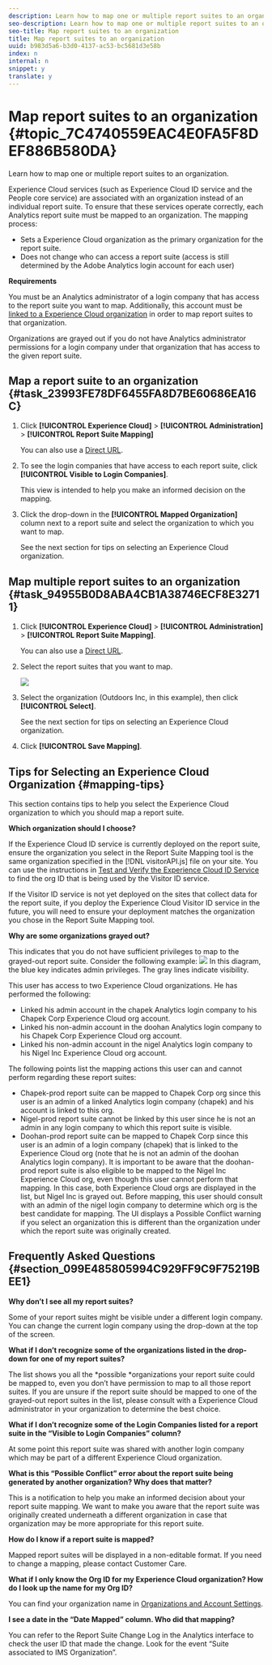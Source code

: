 ```yaml
---
description: Learn how to map one or multiple report suites to an organization.
seo-description: Learn how to map one or multiple report suites to an organization.
seo-title: Map report suites to an organization
title: Map report suites to an organization
uuid: b983d5a6-b3d0-4137-ac53-bc5681d3e58b
index: n
internal: n
snippet: y
translate: y
---
```


# Map report suites to an organization {#topic_7C4740559EAC4E0FA5F8DEF886B580DA}

Learn how to map one or multiple report suites to an organization.

Experience Cloud services (such as Experience Cloud ID service and the People core service) are associated with an organization instead of an individual report suite. To ensure that these services operate correctly, each Analytics report suite must be mapped to an organization. The mapping process: 

* Sets a Experience Cloud organization as the primary organization for the report suite.
* Does not change who can access a report suite (access is still determined by the Adobe Analytics login account for each user)


**Requirements** 

You must be an Analytics administrator of a login company that has access to the report suite you want to map. Additionally, this account must be [linked to a Experience Cloud organization](../admin-getting-started/organizations.md#topic_C31CB834F109465A82ED57FF0563B3F1) in order to map report suites to that organization. 

Organizations are grayed out if you do not have Analytics administrator permissions for a login company under that organization that has access to the given report suite. 

## Map a report suite to an organization {#task_23993FE78DF6455FA8D7BE60686EA16C}

1. Click **[!UICONTROL Experience Cloud]** > **[!UICONTROL Administration]** > **[!UICONTROL Report Suite Mapping]**

   You can also use a [Direct URL](https://audience.marketing.adobe.com/rsmapping/ui.html). 

1. To see the login companies that have access to each report suite, click **[!UICONTROL Visible to Login Companies]**.

   This view is intended to help you make an informed decision on the mapping. 

1. Click the drop-down in the **[!UICONTROL Mapped Organization]** column next to a report suite and select the organization to which you want to map.

   See the next section for tips on selecting an Experience Cloud organization.

## Map multiple report suites to an organization {#task_94955B0D8ABA4CB1A38746ECF8E32711}

1. Click **[!UICONTROL Experience Cloud]** > **[!UICONTROL Administration]** > **[!UICONTROL Report Suite Mapping]**.

   You can also use a [Direct URL](https://audience.marketing.adobe.com/rsmapping/ui.html). 

1. Select the report suites that you want to map.

   ![](assets/rs-mapping-multiple.png) 

1. Select the organization (Outdoors Inc, in this example), then click **[!UICONTROL Select]**.

   See the next section for tips on selecting an Experience Cloud organization. 

1. Click **[!UICONTROL Save Mapping]**.

## Tips for Selecting an Experience Cloud Organization {#mapping-tips}

This section contains tips to help you select the Experience Cloud organization to which you should map a report suite. 

**Which organization should I choose?** 

If the Experience Cloud ID service is currently deployed on the report suite, ensure the organization you select in the Report Suite Mapping tool is the same organization specified in the [!DNL visitorAPI.js] file on your site. You can use the instructions in [Test and Verify the Experience Cloud ID Service](https://marketing.adobe.com/resources/help/en_US/mcvid/mcvid-test-verify.html) to find the org ID that is being used by the Visitor ID service. 

If the Visitor ID service is not yet deployed on the sites that collect data for the report suite, if you deploy the Experience Cloud Visitor ID service in the future, you will need to ensure your deployment matches the organization you chose in the Report Suite Mapping tool. 

**Why are some organizations grayed out?** 

This indicates that you do not have sufficient privileges to map to the grayed-out report suite. Consider the following example: 
![](assets/rs-mapping.png) In this diagram, the blue key indicates admin privileges. The gray lines indicate visibility. 

This user has access to two Experience Cloud organizations. He has performed the following: 

* Linked his admin account in the chapek Analytics login company to his Chapek Corp Experience Cloud org account.
* Linked his non-admin account in the doohan Analytics login company to his Chapek Corp Experience Cloud org account.
* Linked his non-admin account in the nigel Analytics login company to his Nigel Inc Experience Cloud org account.

The following points list the mapping actions this user can and cannot perform regarding these report suites: 

* Chapek-prod report suite can be mapped to Chapek Corp org since this user is an admin of a linked Analytics login company (chapek) and his account is linked to this org.
* Nigel-prod report suite cannot be linked by this user since he is not an admin in any login company to which this report suite is visible.
* Doohan-prod report suite can be mapped to Chapek Corp since this user is an admin of a login company (chapek) that is linked to the Experience Cloud org (note that he is not an admin of the doohan Analytics login company). It is important to be aware that the doohan-prod report suite is also eligible to be mapped to the Nigel Inc Experience Cloud org, even though this user cannot perform that mapping. In this case, both Experience Cloud orgs are displayed in the list, but Nigel Inc is grayed out. Before mapping, this user should consult with an admin of the nigel login company to determine which org is the best candidate for mapping. The UI displays a Possible Conflict warning if you select an organization this is different than the organization under which the report suite was originally created.

## Frequently Asked Questions {#section_099E485805994C929FF9C9F75219BEE1}

**Why don’t I see all my report suites?** 

Some of your report suites might be visible under a different login company. You can change the current login company using the drop-down at the top of the screen. 

**What if I don’t recognize some of the organizations listed in the drop-down for one of my report suites?** 

The list shows you all the *possible *organizations your report suite could be mapped to, even you don’t have permission to map to all those report suites. If you are unsure if the report suite should be mapped to one of the grayed-out report suites in the list, please consult with a Experience Cloud administrator in your organization to determine the best choice. 

**What if I don’t recognize some of the Login Companies listed for a report suite in the “Visible to Login Companies” column?** 

At some point this report suite was shared with another login company which may be part of a different Experience Cloud organization. 

**What is this “Possible Conflict” error about the report suite being generated by another organization? Why does that matter?** 

This is a notification to help you make an informed decision about your report suite mapping. We want to make you aware that the report suite was originally created underneath a different organization in case that organization may be more appropriate for this report suite. 

**How do I know if a report suite is mapped?** 

Mapped report suites will be displayed in a non-editable format. If you need to change a mapping, please contact Customer Care. 

**What if I only know the Org ID for my Experience Cloud organization? How do I look up the name for my Org ID?** 

You can find your organization name in [Organizations and Account Settings](https://marketing.adobe.com/resources/help/en_US/mcloud/?f=organizations). 

**I see a date in the “Date Mapped” column. Who did that mapping?** 

You can refer to the Report Suite Change Log in the Analytics interface to check the user ID that made the change. Look for the event “Suite associated to IMS Organization”. 
